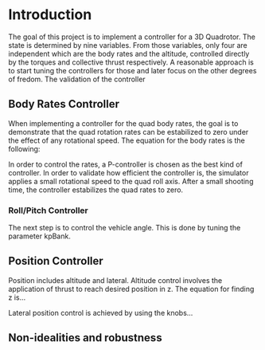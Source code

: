 # Introduction

The goal of this project is to implement a controller for a 3D Quadrotor. The state is determined by nine variables. From those variables, only four are independent which are the body rates and the altitude, controlled directly by the torques and collective thrust respectively. A reasonable approach is to start tuning the controllers for those and later focus on the other degrees of fredom. The validation of the controller 

## Body Rates Controller
When implementing a controller for the quad body rates, the goal is to demonstrate that the quad rotation rates can be estabilized to zero under the effect of any rotational speed. The equation for the body rates is the following: 


In order to control the rates, a P-controller is chosen as the best kind of controller.
In order to validate how efficient the controller is, the simulator applies a small rotational speed to the quad roll axis. After a small shooting time, the controller estabilizes the quad rates to zero.

### Roll/Pitch Controller
The next step is to control the vehicle angle. This is done by tuning the parameter kpBank.


## Position Controller
Position includes altitude and lateral. Altitude control involves the application of thrust to reach desired position in z. The equation for finding z is...

Lateral position control is achieved by using the knobs...

## Non-idealities and robustness
